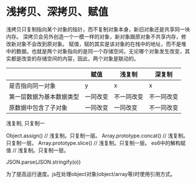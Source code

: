 # 浅拷贝、深拷贝、赋值

浅拷贝只复制指向某个对象的指针，而不复制对象本身，新旧对象还是共享同一块内存。
深拷贝会另外创造一个一模一样的对象，新对象跟原对象不共享内存，修改新对象不会改到原对象。
赋值，赋的其实是该对象的在栈中的地址，而不是堆中的数据。也就是两个对象指向的是同一个存储空间，无论哪个对象发生改变，其实都是改变的存储空间的内容，因此，两个对象是联动的。


||赋值|浅复制|深复制|
|-|-|-|-|
|是否指向同一对象|y|x|x|
|第一层数据为基本数据类型|一同改变|不一同改变|不一同改变|
|原数据中包含了子对象|一同改变|一同改变|不一同改变|

浅复制,
只复制一

Object.assign() // 浅复制。只复制一层。
Array.prototype.concat() // 浅复制。只复制一层。
Array.prototype.slice() // 浅复制。只复制一层。
es6中的解构赋值 // 浅复制。只复制一层。

JSON.parse(JSON.stringify(o))

为了提高运行速度。js在处理object对象(object/array等)时使用引用方式。
